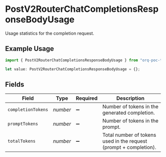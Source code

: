# PostV2RouterChatCompletionsResponseBodyUsage

Usage statistics for the completion request.

## Example Usage

```typescript
import { PostV2RouterChatCompletionsResponseBodyUsage } from "orq-poc-typescript/models/operations";

let value: PostV2RouterChatCompletionsResponseBodyUsage = {};
```

## Fields

| Field                                                             | Type                                                              | Required                                                          | Description                                                       |
| ----------------------------------------------------------------- | ----------------------------------------------------------------- | ----------------------------------------------------------------- | ----------------------------------------------------------------- |
| `completionTokens`                                                | *number*                                                          | :heavy_minus_sign:                                                | Number of tokens in the generated completion.                     |
| `promptTokens`                                                    | *number*                                                          | :heavy_minus_sign:                                                | Number of tokens in the prompt.                                   |
| `totalTokens`                                                     | *number*                                                          | :heavy_minus_sign:                                                | Total number of tokens used in the request (prompt + completion). |